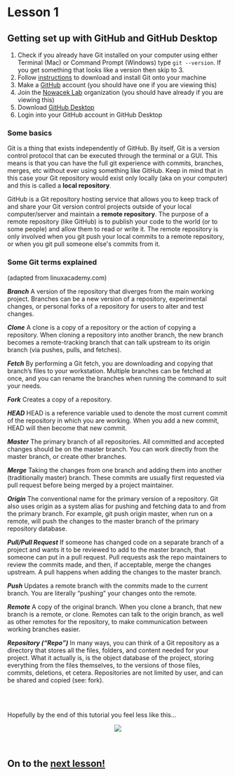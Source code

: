 # Lesson 1

## Getting set up with GitHub and GitHub Desktop

1. Check if you already have Git installed on your computer using either Terminal (Mac) or Command Prompt (Windows) type `git --version`. If you get something that looks like a version then skip to 3.
2. Follow [instructions](https://www.atlassian.com/git/tutorials/install-git) to download and install Git onto your machine
3. Make a [GitHub](https://github.com/) account (you should have one if you are viewing this)
4. Join the [Nowacek Lab](https://github.com/NowacekLab) organization (you should have already if you are viewing this)
5. Download [GitHub Desktop](https://desktop.github.com/)
6. Login into your GitHub account in GitHub Desktop

### Some basics

Git is a thing that exists independently of GitHub. By itself, Git is a version control protocol that can be executed through the terminal or a GUI. This means is that you can have the full git experience with commits, branches, merges, etc without ever using something like GitHub. Keep in mind that in this case your Git repository would exist only locally (aka on your computer) and this is called a **local repository**.

GitHub is a Git repository hosting service that allows you to keep track of and share your Git version control projects outside of your local computer/server and maintain a **remote repository**. The purpose of a remote repository (like GitHub) is to publish your code to the world (or to some people) and allow them to read or write it. The remote repository is only involved when you git push your local commits to a remote repository, or when you git pull someone else's commits from it.

### Some Git terms explained 
(adapted from linuxacademy.com)

***Branch***
A version of the repository that diverges from the main working project. Branches can be a new version of a repository, experimental changes, or personal forks of a repository for users to alter and test changes.

***Clone***
A clone is a copy of a repository or the action of copying a repository. When cloning a repository into another branch, the new branch becomes a remote-tracking branch that can talk upstream to its origin branch (via pushes, pulls, and fetches).

***Fetch***
By performing a Git fetch, you are downloading and copying that branch’s files to your workstation. Multiple branches can be fetched at once, and you can rename the branches when running the command to suit your needs.

***Fork***
Creates a copy of a repository.

***HEAD***
HEAD is a reference variable used to denote the most current commit of the repository in which you are working. When you add a new commit, HEAD will then become that new commit.

***Master***
The primary branch of all repositories. All committed and accepted changes should be on the master branch. You can work directly from the master branch, or create other branches.

***Merge***
Taking the changes from one branch and adding them into another (traditionally master) branch. These commits are usually first requested via pull request before being merged by a project maintainer.

***Origin***
The conventional name for the primary version of a repository. Git also uses origin as a system alias for pushing and fetching data to and from the primary branch. For example, git push origin master, when run on a remote, will push the changes to the master branch of the primary repository database.

***Pull/Pull Request***
If someone has changed code on a separate branch of a project and wants it to be reviewed to add to the master branch, that someone can put in a pull request. Pull requests ask the repo maintainers to review the commits made, and then, if acceptable, merge the changes upstream. A pull happens when adding the changes to the master branch.

***Push***
Updates a remote branch with the commits made to the current branch. You are literally “pushing” your changes onto the remote.

***Remote***
A copy of the original branch. When you clone a branch, that new branch is a remote, or clone. Remotes can talk to the origin branch, as well as other remotes for the repository, to make communication between working branches easier.

***Repository (“Repo”)***
In many ways, you can think of a Git repository as a directory that stores all the files, folders, and content needed for your project. What it actually is, is the object database of the project, storing everything from the files themselves, to the versions of those files, commits, deletions, et cetera. Repositories are not limited by user, and can be shared and copied (see: fork).

<br>
<br>

Hopefully by the end of this tutorial you feel less like this...
<p align="center">
  <img src="https://imgs.xkcd.com/comics/git.png" />
</p>

<br>

## On to the [next lesson!](https://github.com/NowacekLab/Welcome/blob/master/lesson2.md)
